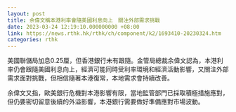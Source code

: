 ```yaml
---
layout: post
title: 余偉文稱本港利率會隨美國利息向上　關注外部需求挑戰
date: 2023-03-24 12:19:10.000000000 +08:00
link: https://news.rthk.hk/rthk/ch/component/k2/1693410-20230324.htm
categories: rthk
---
```


美國聯儲局加息0.25厘，但香港銀行未有跟隨。金管局總裁余偉文認為，本港利率仍會跟隨美國利息向上，經濟可能同時受利率環境和經濟活動影響，又關注外部需求面對挑戰，但相信隨著本港復常，本地需求會持續改善。

余偉文又指，歐美銀行危機對本港影響有限，當地監管部門已採取積極措施應對，但仍要密切留意後續的外溢影響，本港銀行需要做好準備應對市場波動。
